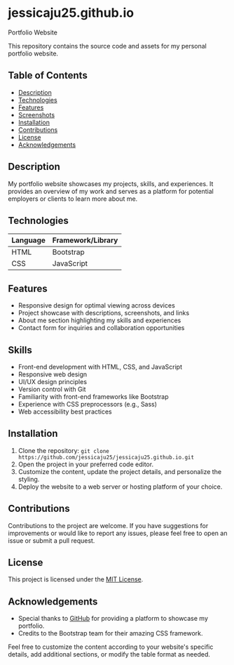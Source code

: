 # jessicaju25.github.io
Portfolio Website

This repository contains the source code and assets for my personal portfolio website.

## Table of Contents

- [Description](#description)
- [Technologies](#technologies)
- [Features](#features)
- [Screenshots](#screenshots)
- [Installation](#installation)
- [Contributions](#contributions)
- [License](#license)
- [Acknowledgements](#acknowledgements)

## Description

My portfolio website showcases my projects, skills, and experiences. It provides an overview of my work and serves as a platform for potential employers or clients to learn more about me.

## Technologies

| Language  | Framework/Library  |
|-----------|--------------------|
| HTML      | Bootstrap          |
| CSS       | JavaScript         |

## Features

- Responsive design for optimal viewing across devices
- Project showcase with descriptions, screenshots, and links
- About me section highlighting my skills and experiences
- Contact form for inquiries and collaboration opportunities

## Skills

- Front-end development with HTML, CSS, and JavaScript
- Responsive web design
- UI/UX design principles
- Version control with Git
- Familiarity with front-end frameworks like Bootstrap
- Experience with CSS preprocessors (e.g., Sass)
- Web accessibility best practices

## Installation

1. Clone the repository: `git clone https://github.com/jessicaju25/jessicaju25.github.io.git`
2. Open the project in your preferred code editor.
3. Customize the content, update the project details, and personalize the styling.
4. Deploy the website to a web server or hosting platform of your choice.

## Contributions

Contributions to the project are welcome. If you have suggestions for improvements or would like to report any issues, please feel free to open an issue or submit a pull request.

## License

This project is licensed under the [MIT License](LICENSE).

## Acknowledgements

- Special thanks to [GitHub](https://github.com) for providing a platform to showcase my portfolio.
- Credits to the Bootstrap team for their amazing CSS framework.

Feel free to customize the content according to your website's specific details, add additional sections, or modify the table format as needed.
